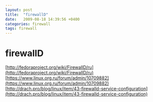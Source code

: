 ```yaml
---
layout: post
title:  "firewallD"
date:   2009-08-18 14:39:56 +0400
categories: firewall
tags: firewall
---
```


# firewallD
[http://fedoraproject.org/wiki/FirewallD/ru](http://fedoraproject.org/wiki/FirewallD/ru)
[https://www.linux.org.ru/forum/admin/10709882](https://www.linux.org.ru/forum/admin/10709882)
[http://drach.pro/blog/linux/item/43-firewalld-service-configuration](http://drach.pro/blog/linux/item/43-firewalld-service-configuration)